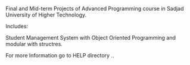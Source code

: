 Final and Mid-term Projects of Advanced Programming course in Sadjad University of Higher Technology.

Includes:

Student Management System with Object Oriented Programming and modular with structres.

For more Information go to HELP directory ..
